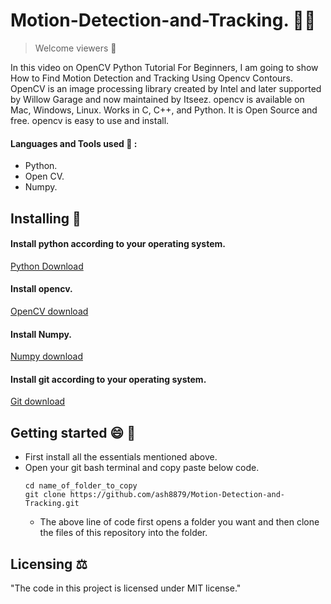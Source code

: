 # Motion-Detection-and-Tracking. 🧑‍💻
> Welcome viewers 🙂

In this video on OpenCV Python Tutorial For Beginners, I am going to show How to Find Motion Detection and Tracking Using Opencv Contours. OpenCV is an image processing library created by Intel and later supported by Willow Garage and now maintained by Itseez. opencv is available on Mac, Windows, Linux. Works in C, C++, and Python. It is Open Source and free. opencv is easy to use and install.
#### Languages and Tools used 🔧 :
- Python.
- Open CV.
- Numpy.

## Installing 💾 

#### Install python according to your operating system.
[Python Download](https://www.python.org/downloads/)
#### Install opencv.
[OpenCV download](https://pypi.org/project/opencv-python/)
#### Install Numpy.
[Numpy download](https://numpy.org/)
#### Install git according to your operating system.
[Git download](https://git-scm.com/downloads)

## Getting started 😄 📑
- First install all the essentials mentioned above.
- Open your git bash terminal and copy paste below code.
  ```
  cd name_of_folder_to_copy
  git clone https://github.com/ash8879/Motion-Detection-and-Tracking.git
  ```
  - The above line of code first opens a folder you want and then clone the files of this repository into the folder.
  
## Licensing ⚖️ 

"The code in this project is licensed under MIT license."
